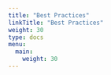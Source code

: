 ```yaml
---
title: "Best Practices"
linkTitle: "Best Practices"
weight: 30
type: docs
menu:
  main:
    weight: 30
---
```


